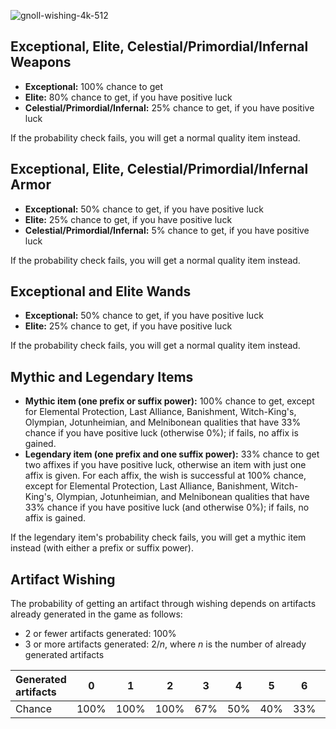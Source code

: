 ![gnoll-wishing-4k-512](https://github.com/hyvanmielenpelit/GnollHack/assets/16661034/39a2000b-65ec-4544-95ae-0dd2da1d934d)

## Exceptional, Elite, Celestial/Primordial/Infernal Weapons
- **Exceptional:** 100% chance to get
- **Elite:** 80% chance to get, if you have positive luck
- **Celestial/Primordial/Infernal:** 25% chance to get, if you have positive luck

If the probability check fails, you will get a normal quality item instead.

## Exceptional, Elite, Celestial/Primordial/Infernal Armor
- **Exceptional:** 50% chance to get, if you have positive luck
- **Elite:** 25% chance to get, if you have positive luck
- **Celestial/Primordial/Infernal:** 5% chance to get, if you have positive luck

If the probability check fails, you will get a normal quality item instead.

## Exceptional and Elite Wands
- **Exceptional:** 50% chance to get, if you have positive luck
- **Elite:** 25% chance to get, if you have positive luck

If the probability check fails, you will get a normal quality item instead.

## Mythic and Legendary Items
- **Mythic item (one prefix or suffix power):** 100% chance to get, except for Elemental Protection, Last Alliance, Banishment, Witch-King's, Olympian, Jotunheimian, and Melnibonean qualities that have 33% chance if you have positive luck (otherwise 0%); if fails, no affix is gained.
- **Legendary item (one prefix and one suffix power):** 33% chance to get two affixes if you have positive luck, otherwise an item with just one affix is given. For each affix, the wish is successful at 100% chance, except for Elemental Protection, Last Alliance, Banishment, Witch-King's, Olympian, Jotunheimian, and Melnibonean qualities that have 33% chance if you have positive luck (and otherwise 0%); if fails, no affix is gained.

If the legendary item's probability check fails, you will get a mythic item instead (with either a prefix or suffix power).

## Artifact Wishing

The probability of getting an artifact through wishing depends on artifacts already generated in the game as follows:

- 2 or fewer artifacts generated: 100%
- 3 or more artifacts generated: $2/n$, where $n$ is the number of already generated artifacts

| Generated artifacts | 0 | 1 | 2 | 3 | 4 | 5 | 6 | 7 |
| :---------------------- | :--: | :--: | :--: | :--: | :--: | :--: | :--: | :--: |
| Chance | 100% | 100% | 100% | 67% | 50% | 40% | 33% | 29% |
